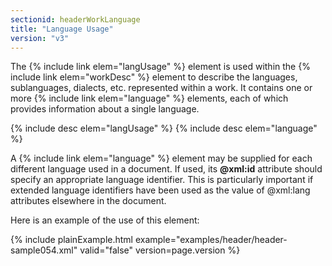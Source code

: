 ```yaml
---
sectionid: headerWorkLanguage
title: "Language Usage"
version: "v3"
---
```


The {% include link elem="langUsage" %} element is used within the {% include link elem="workDesc" %} element to describe the languages, sublanguages, dialects, etc. represented
within a work. It contains one or more {% include link elem="language" %} elements, each of
which provides information about a single language.



{% include desc elem="langUsage" %}
{% include desc elem="language" %}




A {% include link elem="language" %} element may be supplied for each different language used
in a document. If used, its **@xml:id** attribute should specify an appropriate
language identifier. This is particularly important if extended language identifiers
have
been used as the value of @xml:lang attributes elsewhere in the document.

Here is an example of the use of this element:

{% include plainExample.html example="examples/header/header-sample054.xml" valid="false" version=page.version %}
